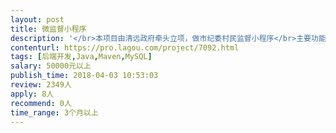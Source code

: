 ```yaml
---                
layout: post       
title: 微监督小程序           
description: '</br>本项目由清远政府牵头立项，做市纪委村民监督小程序</br>主要功能包括</br>1.与官网微博接口，实时同步数据</br>2.有小型聊天室</br>3.多租户模式，一个村是一个租户，租户之间信息不串</br>4.小型CMS内容管理系统，支持信息发布</br></br>要求驻场开发</br>地点   广东省  清远市</br>'     
contenturl: https://pro.lagou.com/project/7092.html      
tags: [后端开发,Java,Maven,MySQL]            
salary: 50000元以上          
publish_time: 2018-04-03 10:53:03         
review: 2349人                   
apply: 8人                   
recommend: 0人                   
time_range: 3个月以上              
---                 
```

